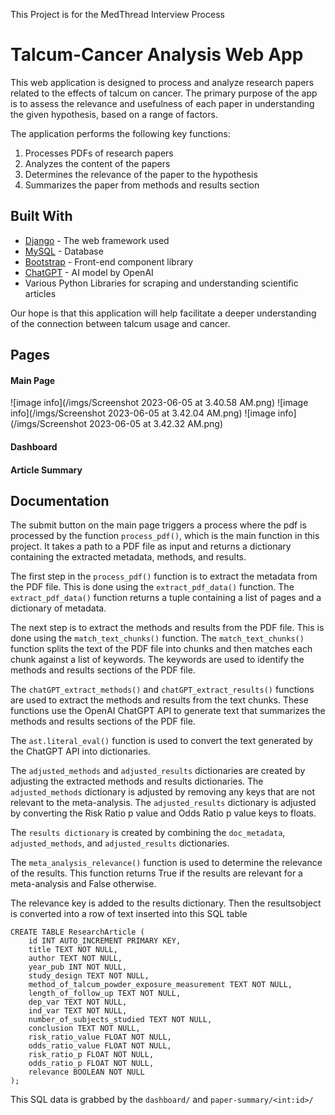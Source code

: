 This Project is for the MedThread Interview Process

# Talcum-Cancer Analysis Web App

This web application is designed to process and analyze research papers related to the effects of talcum on cancer. The primary purpose of the app is to assess the relevance and usefulness of each paper in understanding the given hypothesis, based on a range of factors.

The application performs the following key functions:

1. Processes PDFs of research papers
2. Analyzes the content of the papers
3. Determines the relevance of the paper to the hypothesis
4. Summarizes the paper from methods and results section


## Built With

- [Django](https://www.djangoproject.com/) - The web framework used
- [MySQL](https://www.mysql.com/) - Database
- [Bootstrap](https://getbootstrap.com/) - Front-end component library
- [ChatGPT](https://openai.com/research/chatgpt) - AI model by OpenAI
- Various Python Libraries for scraping and understanding scientific articles

Our hope is that this application will help facilitate a deeper understanding of the connection between talcum usage and cancer.



## Pages


#### Main Page

![image info](/imgs/Screenshot 2023-06-05 at 3.40.58 AM.png)
![image info](/imgs/Screenshot 2023-06-05 at 3.42.04 AM.png)
![image info](/imgs/Screenshot 2023-06-05 at 3.42.32 AM.png)

#### Dashboard



#### Article Summary




## Documentation

The submit button on the main page triggers a process where the pdf is processed by the function `process_pdf()`, which is the main function in this project. It takes a path to a PDF file as input and returns a dictionary containing the extracted metadata, methods, and results.

The first step in the `process_pdf()` function is to extract the metadata from the PDF file. This is done using the `extract_pdf_data()` function. The `extract_pdf_data()` function returns a tuple containing a list of pages and a dictionary of metadata.

The next step is to extract the methods and results from the PDF file. This is done using the `match_text_chunks()` function. The `match_text_chunks()` function splits the text of the PDF file into chunks and then matches each chunk against a list of keywords. The keywords are used to identify the methods and results sections of the PDF file.

The `chatGPT_extract_methods()` and `chatGPT_extract_results()` functions are used to extract the methods and results from the text chunks. These functions use the OpenAI ChatGPT API to generate text that summarizes the methods and results sections of the PDF file.

The `ast.literal_eval()` function is used to convert the text generated by the ChatGPT API into dictionaries.

The `adjusted_methods` and `adjusted_results` dictionaries are created by adjusting the extracted methods and results dictionaries. The `adjusted_methods` dictionary is adjusted by removing any keys that are not relevant to the meta-analysis. The `adjusted_results` dictionary is adjusted by converting the Risk Ratio p value and Odds Ratio p value keys to floats.

The `results dictionary` is created by combining the `doc_metadata`, `adjusted_methods`, and `adjusted_results` dictionaries.

The `meta_analysis_relevance()` function is used to determine the relevance of the results. This function returns True if the results are relevant for a meta-analysis and False otherwise.

The relevance key is added to the results dictionary. Then the resultsobject is converted into a row of text inserted into this SQL table


~~~~
CREATE TABLE ResearchArticle (
    id INT AUTO_INCREMENT PRIMARY KEY,
    title TEXT NOT NULL,
    author TEXT NOT NULL,
    year_pub INT NOT NULL,
    study_design TEXT NOT NULL,
    method_of_talcum_powder_exposure_measurement TEXT NOT NULL,
    length_of_follow_up TEXT NOT NULL,
    dep_var TEXT NOT NULL,
    ind_var TEXT NOT NULL,
    number_of_subjects_studied TEXT NOT NULL,
    conclusion TEXT NOT NULL,
    risk_ratio_value FLOAT NOT NULL,
    odds_ratio_value FLOAT NOT NULL,
    risk_ratio_p FLOAT NOT NULL,
    odds_ratio_p FLOAT NOT NULL,
    relevance BOOLEAN NOT NULL
);
~~~~

This SQL data is grabbed by the `dashboard/` and `paper-summary/<int:id>/`



